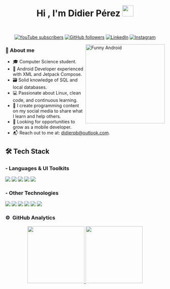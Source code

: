 <h1 align="center"><b>Hi , I'm Didier Pérez </b><img src="https://media.giphy.com/media/hvRJCLFzcasrR4ia7z/giphy.gif" width="35"></h1>
<!--  -->
<br>
<p align="center">
  <!-- YouTube -->
  <a href="https://www.youtube.com/@tu-canal"><img alt="YouTube subscribers" title="Subscribe to my YouTube channel" src="https://freshidea.com/jonah/youtube-api/subscribers-badge.php?color=red&label=Subscribe&style=for-the-badge"/></a> 
  <!-- GitHub followers -->
  <a href="https://github.com/ddrprz"><img alt="GitHub followers" title="Follow me on GitHub" src="https://img.shields.io/github/followers/ddrprz?color=236ad3&style=for-the-badge&logo=github&label=Follow"/></a>
  <!-- LinkedIn -->
  <a href="https://www.linkedin.com/in/didierpb"><img alt="LinkedIn" title="Connect on LinkedIn" src="https://img.shields.io/badge/LinkedIn-Connect-blue?style=for-the-badge&logo=linkedin"/></a>
  <!-- Instagram -->
  <a href="https://www.instagram.com/tu_usuario"><img alt="Instagram" title="Follow me on Instagram" src="https://img.shields.io/badge/Instagram-Follow-E4405F?style=for-the-badge&logo=instagram&logoColor=white"/></a>
</p>

<img align="right" width="250" alt="Funny Android" src="https://media4.giphy.com/media/v1.Y2lkPTc5MGI3NjExZWNlNjJuanFpNXpoaWF1cGxtYXJ6dDR1enJtN2VqMzFnZHRsNXlkNiZlcD12MV9pbnRlcm5hbF9naWZfYnlfaWQmY3Q9Zw/TYsjk8wDWiBWYqDHhK/giphy.gif" />

### 📖 About me 
- 🎓 Computer Science student.
- 📱 Android Developer experienced with XML and Jetpack Compose. 
- 🗃️ Solid knowledge of SQL and local databases.  
- 💻 Passionate about Linux, clean code, and continuous learning.
- 🎥 I create programming content on my social media to share what I learn and help others.
- 🚀 Looking for opportunities to grow as a mobile developer.
- 📬 Reach out to me at: [didierpb@outlook.com](didierpb@outlook.com).

## 🛠️ Tech Stack

### - Languages & UI Toolkits
<span> 
  <img src="https://img.shields.io/badge/SQL-4479A1?style=for-the-badge&logo=postgresql&logoColor=white">
  <img src="https://img.shields.io/badge/Java-007396?style=for-the-badge&logo=java&logoColor=white">
  <img src="https://img.shields.io/badge/Kotlin-0095D5?style=for-the-badge&logo=kotlin&logoColor=white">
  <img src="https://img.shields.io/badge/XML-FF6600?style=for-the-badge&logo=xml&logoColor=white">
  <img src="https://img.shields.io/badge/Jetpack_Compose-4285F4?style=for-the-badge&logo=jetpack-compose&logoColor=white">
</span>

### - Other Technologies
<span>
  <img src="https://img.shields.io/badge/Android_Studio-3DDC84?style=for-the-badge&logo=android-studio&logoColor=white">
  <img src="https://img.shields.io/badge/Figma-F24E1E?style=for-the-badge&logo=figma&logoColor=white">
  <img src="https://img.shields.io/badge/GitHub-181717?style=for-the-badge&logo=github&logoColor=white">
  <img src="https://img.shields.io/badge/SQLite-003B57?style=for-the-badge&logo=sqlite&logoColor=white">
  <img src="https://img.shields.io/badge/Git-F05032?style=for-the-badge&logo=git&logoColor=white">
  <img src="https://img.shields.io/badge/Fedora-294172?style=for-the-badge&logo=fedora&logoColor=white">
</span>



### ⚙️ &nbsp;GitHub Analytics
<p align="center"> <a href="https://github.com/ddrprz"> <img height="180em" src="https://github-readme-stats.vercel.app/api?username=ddrprz&show_icons=true&theme=catppuccin_mocha&include_all_commits=true&count_private=true"/> <img height="180em" src="https://github-readme-streak-stats.herokuapp.com?user=ddrprz&theme=catppuccin_mocha&date_format=M%20j%5B%2C%20Y%5D"/> </a> </p>
